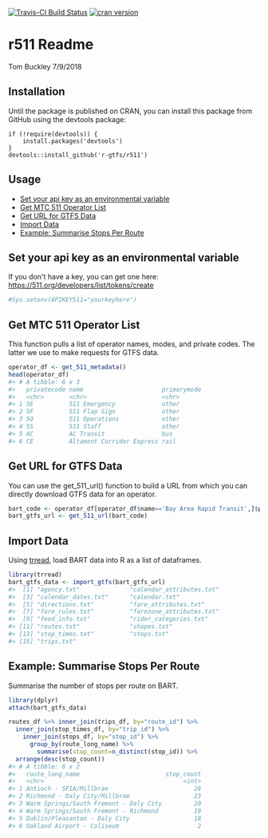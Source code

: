 [![Travis-CI Build Status](https://travis-ci.com/r-transit/r511.svg?branch=master)](https://travis-ci.com/r-transit/r511)
[![cran version](https://www.r-pkg.org/badges/version/r511)](https://cran.r-project.org/package=r511)

r511 Readme
================
Tom Buckley
7/9/2018

## Installation

Until the package is published on CRAN, you can install this package from GitHub using the devtools
package:

    if (!require(devtools)) {
        install.packages('devtools')
    }
    devtools::install_github('r-gtfs/r511')

## Usage 

-   [Set your api key as an environmental variable](#set-your-api-key-as-an-environmental-variable)
-   [Get MTC 511 Operator List](#get-mtc-511-operator-list)
-   [Get URL for GTFS Data](#get-url-for-gtfs-data)
-   [Import Data](#import-data)
-   [Example: Summarise Stops Per Route](#example-summarise-stops-per-route)

Set your api key as an environmental variable
---------------------------------------------

If you don't have a key, you can get one here:
<https://511.org/developers/list/tokens/create>

``` r
#Sys.setenv(APIKEY511="yourkeyhere")
```

Get MTC 511 Operator List
-------------------------

This function pulls a list of operator names, modes, and private codes. The latter we use to make requests for GTFS data.

``` r
operator_df <- get_511_metadata()
head(operator_df)
#> # A tibble: 6 x 3
#>   privatecode name                      primarymode
#>   <chr>       <chr>                     <chr>      
#> 1 5E          511 Emergency             other      
#> 2 5F          511 Flap Sign             other      
#> 3 5O          511 Operations            other      
#> 4 5S          511 Staff                 other      
#> 5 AC          AC Transit                bus        
#> 6 CE          Altamont Corridor Express rail
```

Get URL for GTFS Data
---------------------

You can use the get\_511\_url() function to build a URL from which you can directly download GTFS data for an operator.

``` r
bart_code <- operator_df[operator_df$name=='Bay Area Rapid Transit',]$privatecode
bart_gtfs_url <- get_511_url(bart_code)
```

Import Data
-----------

Using [trread](https://github.com/r-gtfs/trread), load BART data into R as a list of dataframes.

``` r
library(trread)
bart_gtfs_data <- import_gtfs(bart_gtfs_url)
#>  [1] "agency.txt"              "calendar_attributes.txt"
#>  [3] "calendar_dates.txt"      "calendar.txt"           
#>  [5] "directions.txt"          "fare_attributes.txt"    
#>  [7] "fare_rules.txt"          "farezone_attributes.txt"
#>  [9] "feed_info.txt"           "rider_categories.txt"   
#> [11] "routes.txt"              "shapes.txt"             
#> [13] "stop_times.txt"          "stops.txt"              
#> [15] "trips.txt"
```

Example: Summarise Stops Per Route
----------------------------------

Summarise the number of stops per route on BART.

``` r
library(dplyr)
attach(bart_gtfs_data)

routes_df %>% inner_join(trips_df, by="route_id") %>%
  inner_join(stop_times_df, by="trip_id") %>% 
    inner_join(stops_df, by="stop_id") %>% 
      group_by(route_long_name) %>%
        summarise(stop_count=n_distinct(stop_id)) %>%
  arrange(desc(stop_count))
#> # A tibble: 6 x 2
#>   route_long_name                        stop_count
#>   <chr>                                       <int>
#> 1 Antioch - SFIA/Millbrae                        28
#> 2 Richmond - Daly City/Millbrae                  23
#> 3 Warm Springs/South Fremont - Daly City         20
#> 4 Warm Springs/South Fremont - Richmond          19
#> 5 Dublin/Pleasanton - Daly City                  18
#> 6 Oakland Airport - Coliseum                      2
```
